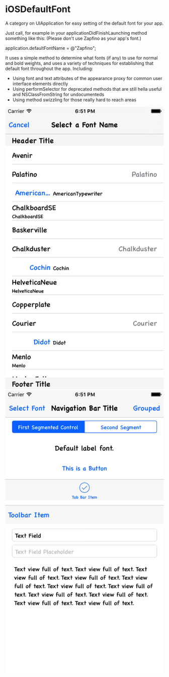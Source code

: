# iOSDefaultFont
A category on UIApplication for easy setting of the default font for your app.

Just call, for example in your applicationDidFinishLaunching method something like this: (Please don't use Zapfino as your app's font.)

  application.defaultFontName = @"Zapfino";

 It uses a simple method to determine what fonts (if any) to use for normal and bold weights, and uses a variety of techniques for establishing that default font throughout the app. Including:

- Using font and text attributes of the appearance proxy for common user interface elements directly
- Using performSelector for deprecated methods that are still hella useful and NSClassFromString for undocumenteds
- Using method swizzling for those really hard to reach areas

![UI Example](https://raw.githubusercontent.com/jmenter/iOSDefaultFont/master/example1%402x.png)
![UI Example](https://raw.githubusercontent.com/jmenter/iOSDefaultFont/master/example2%402x.png)
